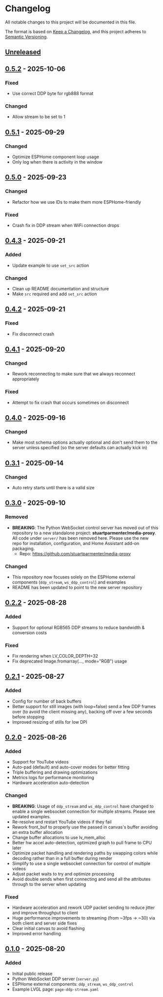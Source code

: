 # Changelog

All notable changes to this project will be documented in this file.

The format is based on [Keep a Changelog](https://keepachangelog.com/en/1.1.0/),
and this project adheres to [Semantic Versioning](https://semver.org/spec/v2.0.0.html).

## [Unreleased]

## [0.5.2] - 2025-10-06

### Fixed
- Use correct DDP byte for rgb888 format

### Changed
- Allow stream to be set to 1

## [0.5.1] - 2025-09-29

### Changed
- Optimize ESPHome component loop usage
- Only log when there is activity in the window

## [0.5.0] - 2025-09-23

### Changed
- Refactor how we use IDs to make them more ESPHome-friendly

### Fixed
- Crash fix in DDP stream when WiFi connection drops

## [0.4.3] - 2025-09-21

### Added
- Update example to use `set_src` action

### Changed
- Clean up README documentation and structure
- Make `src` required and add `set_src` action

## [0.4.2] - 2025-09-21

### Fixed
- Fix disconnect crash

## [0.4.1] - 2025-09-20

### Changed
- Rework reconnecting to make sure that we always reconnect appropriately

### Fixed
- Attempt to fix crash that occurs sometimes on disconnect

## [0.4.0] - 2025-09-16

### Changed
- Make most schema options actually optional and don't send them to the server unless specified (so the server defaults can actually kick in)

## [0.3.1] - 2025-09-14

### Changed
- Auto retry starts until there is a valid size

## [0.3.0] - 2025-09-10

### Removed
- **BREAKING**: The Python WebSocket control server has moved out of this repository to a new standalone project: **stuartparmenter/media-proxy**. All code under `server/` has been removed here. Please use the new repo for installation, configuration, and Home Assistant add-on packaging.
  - Repo: https://github.com/stuartparmenter/media-proxy

### Changed
- This repository now focuses solely on the ESPHome external components (`ddp_stream`, `ws_ddp_control`) and examples
- README has been updated to point to the new server repository

## [0.2.2] - 2025-08-28

### Added
- Support for optional RGB565 DDP streams to reduce bandwidth & conversion costs

### Fixed
- Fix rendering when LV_COLOR_DEPTH=32
- Fix deprecated Image.fromarray(..., mode="RGB") usage

## [0.2.1] - 2025-08-27

### Added
- Config for number of back buffers
- Better support for still images (with loop=false) send a few DDP frames over (to avoid the client missing any), backing off over a few seconds before stopping
- Improved resizing of stills for low DPI

## [0.2.0] - 2025-08-26

### Added
- Support for YouTube videos
- Auto-pad (default) and auto-cover modes for better fitting
- Triple buffering and drawing optimizations
- Metrics logs for performance monitoring
- Hardware acceleration auto-detection

### Changed
- **BREAKING**: Usage of `ddp_stream` and `ws_ddp_control` have changed to enable a single websocket connection for multiple streams. Please see updated examples.
- Re-resolve and restart YouTube videos if they fail
- Rework front_buf to properly use the passed in canvas's buffer avoiding an extra buffer allocation
- Change buffer allocations to use lv_mem_alloc
- Better hw accel auto-detection, optimized graph to pull frame to CPU later
- Optimize packet handling and rendering paths by swapping colors while decoding rather than in a full buffer during render
- Simplify to use a single websocket connection for control of multiple videos
- Adjust packet waits to try and optimize processing
- Avoid double sends when first connecting and send all the attributes through to the server when updating

### Fixed
- Hardware acceleration and rework UDP packet sending to reduce jitter and improve throughput to client
- Huge performance improvements to streaming (from ~3fps -> ~30) via both client and server side fixes
- Clear initial canvas to avoid flashing
- Improved error handling

## [0.1.0] - 2025-08-20

### Added
- Initial public release
- Python WebSocket DDP server (`server.py`)
- ESPHome external components: `ddp_stream`, `ws_ddp_control`
- Example LVGL page: `page-ddp-stream.yaml`

[unreleased]: https://github.com/stuartparmenter/lvgl-ddp-stream/compare/v0.5.2...HEAD
[0.5.2]: https://github.com/stuartparmenter/lvgl-ddp-stream/compare/v0.5.1...v0.5.2
[0.5.1]: https://github.com/stuartparmenter/lvgl-ddp-stream/compare/v0.5.0...v0.5.1
[0.5.0]: https://github.com/stuartparmenter/lvgl-ddp-stream/compare/v0.4.3...v0.5.0
[0.4.3]: https://github.com/stuartparmenter/lvgl-ddp-stream/compare/v0.4.2...v0.4.3
[0.4.2]: https://github.com/stuartparmenter/lvgl-ddp-stream/compare/v0.4.1...v0.4.2
[0.4.1]: https://github.com/stuartparmenter/lvgl-ddp-stream/compare/v0.4.0...v0.4.1
[0.4.0]: https://github.com/stuartparmenter/lvgl-ddp-stream/compare/v0.3.1...v0.4.0
[0.3.1]: https://github.com/stuartparmenter/lvgl-ddp-stream/compare/v0.3.0...v0.3.1
[0.3.0]: https://github.com/stuartparmenter/lvgl-ddp-stream/compare/v0.2.2...v0.3.0
[0.2.2]: https://github.com/stuartparmenter/lvgl-ddp-stream/compare/v0.2.1...v0.2.2
[0.2.1]: https://github.com/stuartparmenter/lvgl-ddp-stream/compare/v0.2.0...v0.2.1
[0.2.0]: https://github.com/stuartparmenter/lvgl-ddp-stream/compare/v0.1.0...v0.2.0
[0.1.0]: https://github.com/stuartparmenter/lvgl-ddp-stream/releases/tag/v0.1.0
